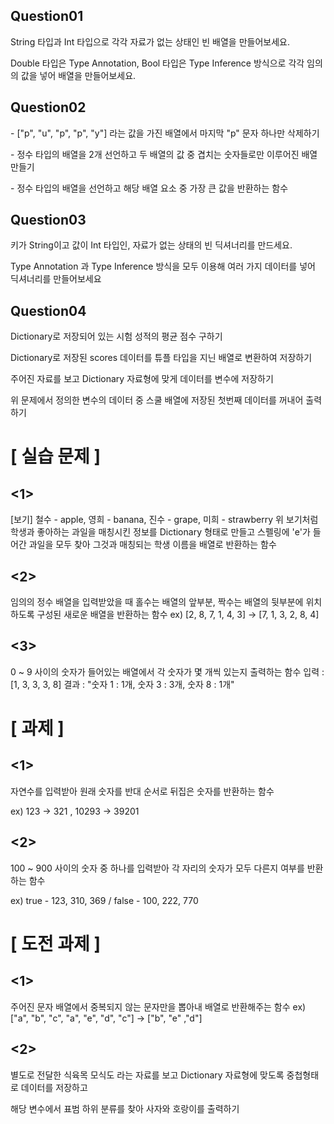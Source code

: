 ## Question01

String 타입과 Int 타입으로 각각 자료가 없는 상태인 빈 배열을 만들어보세요.

Double 타입은 Type Annotation, Bool 타입은 Type Inference 방식으로 각각 임의의 값을 넣어 배열을 만들어보세요.

## Question02

 \- ["p", "u", "p", "p", "y"] 라는 값을 가진 배열에서 마지막 "p" 문자 하나만 삭제하기

 \- 정수 타입의 배열을 2개 선언하고 두 배열의 값 중 겹치는 숫자들로만 이루어진 배열 만들기

 \- 정수 타입의 배열을 선언하고 해당 배열 요소 중 가장 큰 값을 반환하는 함수

## Question03

키가 String이고 값이 Int 타입인, 자료가 없는 상태의 빈 딕셔너리를 만드세요.

Type Annotation 과 Type Inference 방식을 모두 이용해 여러 가지 데이터를 넣어 딕셔너리를 만들어보세요

## Question04

Dictionary로 저장되어 있는 시험 성적의 평균 점수 구하기

Dictionary로 저장된 scores 데이터를 튜플 타입을 지닌 배열로 변환하여 저장하기

주어진 자료를 보고 Dictionary 자료형에 맞게 데이터를 변수에 저장하기

위 문제에서 정의한 변수의 데이터 중 스쿨 배열에 저장된 첫번째 데이터를 꺼내어 출력하기



# [ 실습 문제 ]

##  <1>

 [보기] 철수 - apple, 영희 - banana, 진수 - grape, 미희 - strawberry
 위 보기처럼 학생과 좋아하는 과일을 매칭시킨 정보를 Dictionary 형태로 만들고
 스펠링에 'e'가 들어간 과일을 모두 찾아 그것과 매칭되는 학생 이름을 배열로 반환하는 함수

##  <2>

 임의의 정수 배열을 입력받았을 때 홀수는 배열의 앞부분, 짝수는 배열의 뒷부분에 위치하도록 구성된 새로운 배열을 반환하는 함수
 ex) [2, 8, 7, 1, 4, 3] -> [7, 1, 3, 2, 8, 4] 

## <3>

 0 ~ 9 사이의 숫자가 들어있는 배열에서 각 숫자가 몇 개씩 있는지 출력하는 함수
 입력 : [1, 3, 3, 3, 8]
 결과 : "숫자 1 : 1개, 숫자 3 : 3개, 숫자 8 : 1개"





# [ 과제 ]

## <1>

자연수를 입력받아 원래 숫자를 반대 순서로 뒤집은 숫자를 반환하는 함수

ex) 123 -> 321 , 10293 -> 39201

## <2>

100 ~ 900 사이의 숫자 중 하나를 입력받아 각 자리의 숫자가 모두 다른지 여부를 반환하는 함수

ex) true - 123, 310, 369   /  false - 100, 222, 770

# [ 도전 과제 ]

## <1>

주어진 문자 배열에서 중복되지 않는 문자만을 뽑아내 배열로 반환해주는 함수
ex) ["a", "b", "c", "a", "e", "d", "c"]  ->  ["b", "e" ,"d"]

## <2>

별도로 전달한 식육목 모식도 라는 자료를 보고 Dictionary 자료형에 맞도록 중첩형태로 데이터를 저장하고

해당 변수에서 표범 하위 분류를 찾아 사자와 호랑이를 출력하기